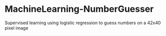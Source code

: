 # MachineLearning-NumberGuesser

Supervised learning using logistic regression to guess numbers on a 42x40 pixel image